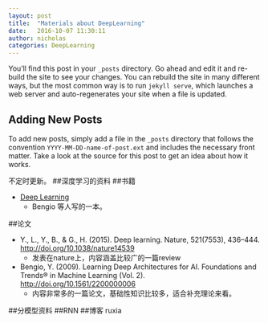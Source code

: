 ```yaml
---
layout: post
title:  "Materials about DeepLearning"
date:   2016-10-07 11:30:11
author: nicholas
categories: DeepLearning
---
```



You’ll find this post in your `_posts` directory. Go ahead and edit it and re-build the site to see your changes. You can rebuild the site in many different ways, but the most common way is to run `jekyll serve`, which launches a web server and auto-regenerates your site when a file is updated.

## Adding New Posts

To add new posts, simply add a file in the `_posts` directory that follows the convention `YYYY-MM-DD-name-of-post.ext` and includes the necessary front matter. Take a look at the source for this post to get an idea about how it works.

不定时更新。
##深度学习的资料
##书籍
- [Deep Learning](http://www.deeplearningbook.org) 
    - Bengio 等人写的一本。
    
##论文
- Y., L., Y., B., & G., H. (2015). Deep learning. Nature, 521(7553), 436–444. http://doi.org/10.1038/nature14539
    - 发表在nature上，内容涵盖比较广的一篇review
- Bengio, Y. (2009). Learning Deep Architectures for AI. Foundations and Trends® in Machine Learning (Vol. 2). http://doi.org/10.1561/2200000006
    - 内容非常多的一篇论文，基础性知识比较多，适合补充理论来看。
    
##分模型资料
##RNN
##博客
ruxia


